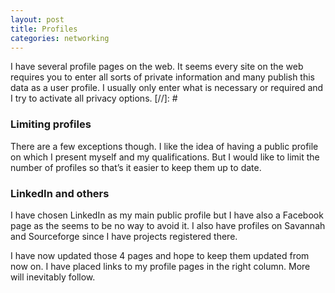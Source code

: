 ```yaml
---
layout: post
title: Profiles
categories: networking
---
```

I have several profile pages on the web. It seems every site on the web requires you to enter all sorts of private information and many publish this data as a user profile. I usually only enter what is necessary  or required and I try to activate all privacy options.
[//]: #
<p>
<h3>Limiting profiles</h3>
There are a few exceptions though. I  like the idea of having a public profile on which I present myself and my qualifications. But I would like to limit the number of profiles so that&#8217;s it easier to keep them up to date.</p>

<p>
<h3>LinkedIn and others</h3>
I have chosen LinkedIn as my main public profile but I have also a Facebook page as the seems to be no way to avoid it. I also have profiles on Savannah and Sourceforge since I have projects registered there.</p>

<p>I have now updated those 4 pages and hope to keep them updated from now on. I have placed links to my profile pages in the  right column. More will inevitably follow.</p>